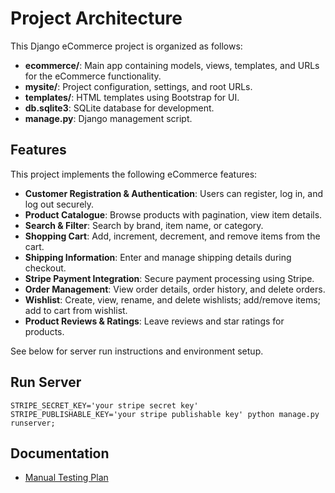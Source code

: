 # Project Architecture

This Django eCommerce project is organized as follows:

- **ecommerce/**: Main app containing models, views, templates, and URLs for the eCommerce functionality.
- **mysite/**: Project configuration, settings, and root URLs.
- **templates/**: HTML templates using Bootstrap for UI.
- **db.sqlite3**: SQLite database for development.
- **manage.py**: Django management script.

## Features

This project implements the following eCommerce features:

- **Customer Registration & Authentication**: Users can register, log in, and log out securely.
- **Product Catalogue**: Browse products with pagination, view item details.
- **Search & Filter**: Search by brand, item name, or category.
- **Shopping Cart**: Add, increment, decrement, and remove items from the cart.
- **Shipping Information**: Enter and manage shipping details during checkout.
- **Stripe Payment Integration**: Secure payment processing using Stripe.
- **Order Management**: View order details, order history, and delete orders.
- **Wishlist**: Create, view, rename, and delete wishlists; add/remove items; add to cart from wishlist.
- **Product Reviews & Ratings**: Leave reviews and star ratings for products.

See below for server run instructions and environment setup.

## Run Server

`STRIPE_SECRET_KEY='your stripe secret key' STRIPE_PUBLISHABLE_KEY='your stripe publishable key' python manage.py runserver;`

## Documentation

- [Manual Testing Plan](docs/testing_plan.md)
